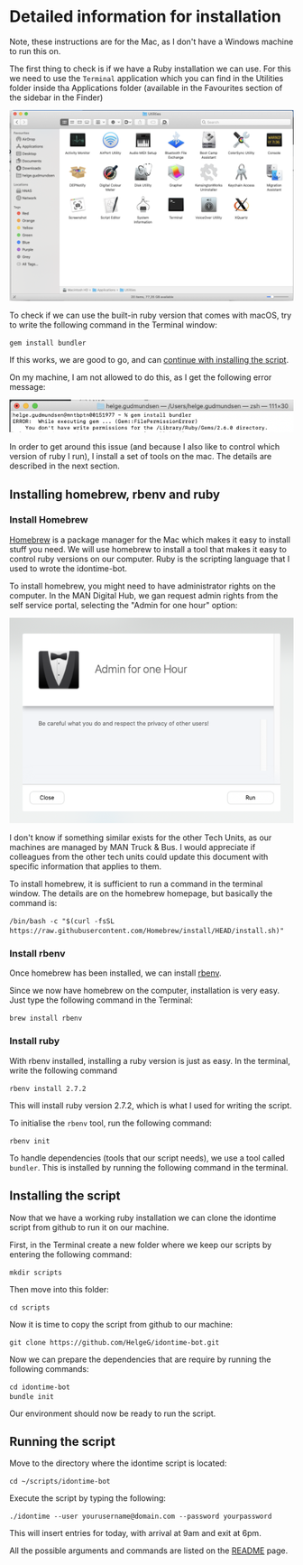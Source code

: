 # Detailed information for installation

Note, these instructions are for the Mac, as I don't have a Windows machine to run this on.

The first thing to check is if we have a Ruby installation we can use. For this we need to use the `Terminal` application which you can find in the Utilities folder inside tha Applications folder (available in the Favourites section of the sidebar in the Finder)

![Terminal.app](images/Utilities.png "Terminal.app")

To check if we can use the built-in ruby version that comes with macOS, try to write the following command in the Terminal window:

`gem install bundler`

If this works, we are good to go, and can [continue with installing the script](#installing-the-script).

On my machine, I am not allowed to do this, as I get the following error message:

![gem error](images/gem-error.png "gem error")

In order to get around this issue (and because I also like to control which version of ruby I run), I install a set of 
tools on the mac. The details are described in the next section.

## Installing homebrew, rbenv and ruby

### Install Homebrew

[Homebrew](https://brew.sh/) is a package manager for the Mac which makes it easy to install stuff you need. We will use 
homebrew to install a tool that makes it easy to control ruby versions on our computer. Ruby is the scripting language 
that I used to wrote the idontime-bot.

To install homebrew, you might need to have administrator rights on the computer. In the MAN Digital Hub, we gan 
request admin rights from the self service portal, selecting the "Admin for one hour" option:

![Admin for one hour](images/admin.png "Admin for one hour")

I don't know if something similar exists for the other Tech Units, as our machines are managed by MAN Truck & Bus. 
I would appreciate if colleagues from the other tech units could update this document with specific information that 
applies to them.

To install homebrew, it is sufficient to run a command in the terminal window. The details are on the homebrew homepage,
but basically the command is:

`/bin/bash -c "$(curl -fsSL https://raw.githubusercontent.com/Homebrew/install/HEAD/install.sh)"`


### Install rbenv

Once homebrew has been installed, we can install [rbenv](https://github.com/rbenv/rbenv).

Since we now have homebrew on the computer, installation is very easy. Just type the following command in the Terminal:

`brew install rbenv`

### Install ruby

With rbenv installed, installing a ruby version is just as easy. In the terminal, write the following command

`rbenv install 2.7.2`

This will install ruby version 2.7.2, which is what I used for writing the script.

To initialise the `rbenv` tool, run the following command:

`rbenv init`

To handle dependencies (tools that our script needs), we use a tool called `bundler`. This is installed by running the
following command in the terminal.


## Installing the script

Now that we have a working ruby installation we can clone the idontime script from github to run it on our machine.

First, in the Terminal create a new folder where we keep our scripts by entering the following command:

`mkdir scripts`

Then move into this folder:

`cd scripts`

Now it is time to copy the script from github to our machine:

`git clone https://github.com/HelgeG/idontime-bot.git`

Now we can prepare the dependencies that are require by running the following commands:

`cd idontime-bot`  
`bundle init`  

Our environment should now be ready to run the script.

## Running the script

Move to the directory where the idontime script is located:

`cd ~/scripts/idontime-bot`

Execute the script by typing the following:

`./idontime --user yourusername@domain.com --password yourpassword`

This will insert entries for today, with arrival at 9am and exit at 6pm.

All the possible arguments and commands are listed on the [README](README.md) page.
